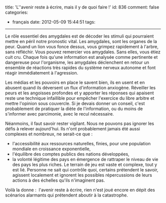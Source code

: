 title: 'L''avenir reste à écrire, mais il y de quoi faire !'
id: 836
comment: false
categories:
  - français
date: 2012-05-09 15:44:51
tags:
---

Le rôle essentiel des amygdales est de décoder les stimuli qui pourraient mettre en péril notre pronostic vital. Les amygdales, sont les organes de la peur. Quand un lion vous fonce dessus, vous grimpez rapidement à l'arbre, sans réfléchir. Vous pouvez remercier vos amygdales. Sans elles, vous étiez cuit cru. Chaque fois qu'une information est analysée comme pertinente et dangereuse pour l'organisme, les amygdales déclenchent en retour un ensemble de réactions très rapides du système nerveux autonome et font réagir immédiatement à l'agression.

Les médias et les pouvoirs en place le savent bien, ils en usent et en abusent quand ils déversent un flux d'information anxiogène. Réveiller les peurs et les angoisses profondes et y apporter les réponses qui apaisent reste une technique infaillible pour empêcher l'exercice du libre arbitre et mettre l'opinion sous couvercle. Si je devais donner un conseil, c'est probablement de pratiquer la diète de l'information, ou du moins de s'informer avec parcimonie, avec le recul nécessaire.

Néanmoins, il faut savoir rester vigilant. Nous ne pouvons pas ignorer les défis à relever aujourd'hui. Ils n'ont probablement jamais été aussi complexes et nombreux, ne serait-ce que :

*   l'accessibilité aux ressources naturelles, finies, pour une population mondiale en croissance exponentielle,
*   l'équilibre des comptes publics des nations développées,
*   la volonté légitime des pays en émergence de rattraper le niveau de vie des pays les plus riches.
Le terrain de jeu est vaste et complexe, tout y est lié. Personne ne sait qui contrôle quoi, certains prétendent le savoir, agissent localement et ignorent les possibles répercussions de leurs actions à des échelles qu'ils n'imaginent pas.

Voilà la donne :  l'avenir reste à écrire, rien n'est joué encore en dépit des scénarios alarmants qui prétendent aboutir à la catastrophe.